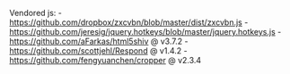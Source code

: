 Vendored js:
    - https://github.com/dropbox/zxcvbn/blob/master/dist/zxcvbn.js
    - https://github.com/jeresig/jquery.hotkeys/blob/master/jquery.hotkeys.js
    - https://github.com/aFarkas/html5shiv @ v3.7.2
    - https://github.com/scottjehl/Respond @ v1.4.2
    - https://github.com/fengyuanchen/cropper @ v2.3.4
    